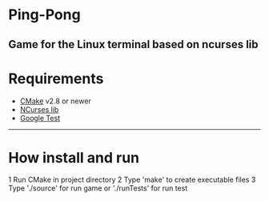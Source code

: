 # Ping-Pong
Game for the Linux terminal based on ncurses lib
-----------
# Requirements
* [CMake](https://cmake.org/) v2.8 or newer
* [NCurses lib](https://www.cyberciti.biz/faq/linux-install-ncurses-library-headers-on-debian-ubuntu-centos-fedora/)
* [Google Test](https://github.com/google/googletest)
--------------
# How install and run
1 Run CMake in project directory 
2 Type 'make' to create executable files
3 Type './source' for run game or './runTests' for run test